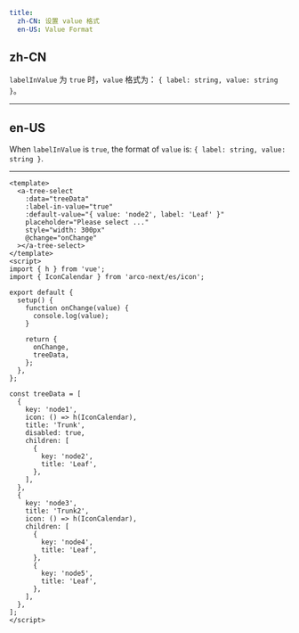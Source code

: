 ```yaml
title:
  zh-CN: 设置 value 格式
  en-US: Value Format
```

## zh-CN

`labelInValue` 为 `true` 时，`value` 格式为： `{ label: string, value: string }`。

---

## en-US

When `labelInValue` is `true`, the format of `value` is: `{ label: string, value: string }`.

---

```vue
<template>
  <a-tree-select
    :data="treeData"
    :label-in-value="true"
    :default-value="{ value: 'node2', label: 'Leaf' }"
    placeholder="Please select ..."
    style="width: 300px"
    @change="onChange"
  ></a-tree-select>
</template>
<script>
import { h } from 'vue';
import { IconCalendar } from 'arco-next/es/icon';

export default {
  setup() {
    function onChange(value) {
      console.log(value);
    }

    return {
      onChange,
      treeData,
    };
  },
};

const treeData = [
  {
    key: 'node1',
    icon: () => h(IconCalendar),
    title: 'Trunk',
    disabled: true,
    children: [
      {
        key: 'node2',
        title: 'Leaf',
      },
    ],
  },
  {
    key: 'node3',
    title: 'Trunk2',
    icon: () => h(IconCalendar),
    children: [
      {
        key: 'node4',
        title: 'Leaf',
      },
      {
        key: 'node5',
        title: 'Leaf',
      },
    ],
  },
];
</script>
```
